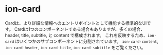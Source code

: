 # ion-card

Cardは、より詳細な情報へのエントリポイントとして機能する標準的なUIです。
Cardは1つのコンポーネントである場合もありますが、多くの場合、
header, title, subtitle, と content で構成されます。
これを反映するため、`ion-card` はいくつかのサブコンポーネントに分割されています。
`ion-card-content`, `ion-card-header`, `ion-card-title`, `ion-card-subtitle` をご覧ください。
